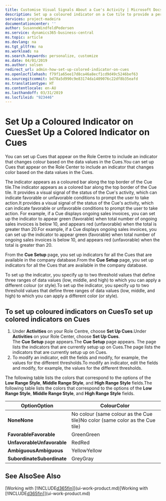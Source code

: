 ```yaml
---
title: Customise Visual Signals About a Cue's Activity | Microsoft Docs
description: Set up a coloured indicator on a Cue tile to provide a personalised visual signal of the Cue’s activity.
services: project-madeira
documentationcenter: ''
author: SusanneWindfeldPedersen
ms.service: dynamics365-business-central
ms.topic: article
ms.devlang: na
ms.tgt_pltfrm: na
ms.workload: na
ms.search.keywords: personalize, customize
ms.date: 04/01/2019
ms.author: solsen
redirect_url: admin-how-set-up-colored-indicator-on-cues
ms.openlocfilehash: f79f1a65ee17d8ca46a8ecf1cd9d49c5246bef63
ms.sourcegitcommit: bd78a5d990c9e83174da1409076c22df8b35eafd
ms.translationtype: HT
ms.contentlocale: en-AU
ms.lasthandoff: 03/31/2019
ms.locfileid: "923446"
---
```

# <a name="set-up-a-colored-indicator-on-cues"></a><span data-ttu-id="ae958-103">Set Up a Coloured Indicator on Cues</span><span class="sxs-lookup"><span data-stu-id="ae958-103">Set Up a Colored Indicator on Cues</span></span>
<span data-ttu-id="ae958-104">You can set up Cues that appear on the Role Centre to include an indicator that changes colour based on the data values in the Cues.</span><span class="sxs-lookup"><span data-stu-id="ae958-104">You can set up Cues that appear on the Role Center to include an indicator that changes color based on the data values in the Cues.</span></span>

<span data-ttu-id="ae958-105">The indicator appears as a coloured bar along the top border of the Cue tile.</span><span class="sxs-lookup"><span data-stu-id="ae958-105">The indicator appears as a colored bar along the top border of the Cue tile.</span></span> <span data-ttu-id="ae958-106">It provides a visual signal of the status of the Cue's activity, which can indicate favorable or unfavorable conditions to prompt the user to take action.</span><span class="sxs-lookup"><span data-stu-id="ae958-106">It provides a visual signal of the status of the Cue's activity, which can indicate favorable or unfavorable conditions to prompt the user to take action.</span></span> <span data-ttu-id="ae958-107">For example, if a Cue displays ongoing sales invoices, you can set up the indicator to appear green (favorable) when total number of ongoing sales invoices is below 10, and appears red (unfavorable) when the total is greater than 20.</span><span class="sxs-lookup"><span data-stu-id="ae958-107">For example, if a Cue displays ongoing sales invoices, you can set up the indicator to appear green (favorable) when total number of ongoing sales invoices is below 10, and appears red (unfavorable) when the total is greater than 20.</span></span>

<span data-ttu-id="ae958-108">From the **Cue Setup** page, you set up indicators for all the Cues that are available in the company database.</span><span class="sxs-lookup"><span data-stu-id="ae958-108">From the **Cue Setup** page, you set up indicators for all the Cues that are available in the company database.</span></span>

<span data-ttu-id="ae958-109">To set up the indicator, you specify up to two threshold values that define three ranges of data values (low, middle, and high) to which you can apply a different colour (or style).</span><span class="sxs-lookup"><span data-stu-id="ae958-109">To set up the indicator, you specify up to two threshold values that define three ranges of data values (low, middle, and high) to which you can apply a different color (or style).</span></span>

## <a name="to-set-up-colored-indicators-on-cues"></a><span data-ttu-id="ae958-110">To set up coloured indicators on Cues</span><span class="sxs-lookup"><span data-stu-id="ae958-110">To set up colored indicators on Cues</span></span>
1. <span data-ttu-id="ae958-111">Under **Activities** on your Role Centre, choose **Set Up Cues**.</span><span class="sxs-lookup"><span data-stu-id="ae958-111">Under **Activities** on your Role Center, choose **Set Up Cues**.</span></span>  
   <span data-ttu-id="ae958-112">The **Cue Setup** page appears.</span><span class="sxs-lookup"><span data-stu-id="ae958-112">The **Cue Setup** page appears.</span></span> <span data-ttu-id="ae958-113">The page lists the indicators that are currently setup up on Cues.</span><span class="sxs-lookup"><span data-stu-id="ae958-113">The page lists the indicators that are currently setup up on Cues.</span></span>
2. <span data-ttu-id="ae958-114">To modify an indicator, edit the fields and modify, for example, the values for the different thresholds.</span><span class="sxs-lookup"><span data-stu-id="ae958-114">To modify an indicator, edit the fields and modify, for example, the values for the different thresholds.</span></span>  

<span data-ttu-id="ae958-115">The following table lists the colors that correspond to the options of the **Low Range Style**, **Middle Range Style**, and **High Range Style** fields.</span><span class="sxs-lookup"><span data-stu-id="ae958-115">The following table lists the colors that correspond to the options of the **Low Range Style**, **Middle Range Style**, and **High Range Style** fields.</span></span>

| <span data-ttu-id="ae958-116">Option</span><span class="sxs-lookup"><span data-stu-id="ae958-116">Option</span></span> | <span data-ttu-id="ae958-117">Colour</span><span class="sxs-lookup"><span data-stu-id="ae958-117">Color</span></span> |
| --- | --- |
| <span data-ttu-id="ae958-118">**None**</span><span class="sxs-lookup"><span data-stu-id="ae958-118">**None**</span></span> |<span data-ttu-id="ae958-119">No colour (same colour as the Cue tile)</span><span class="sxs-lookup"><span data-stu-id="ae958-119">No color (same color as the Cue tile)</span></span>|
| <span data-ttu-id="ae958-120">**Favorable**</span><span class="sxs-lookup"><span data-stu-id="ae958-120">**Favorable**</span></span> |<span data-ttu-id="ae958-121">Green</span><span class="sxs-lookup"><span data-stu-id="ae958-121">Green</span></span> |
| <span data-ttu-id="ae958-122">**Unfavorable**</span><span class="sxs-lookup"><span data-stu-id="ae958-122">**Unfavorable**</span></span> |<span data-ttu-id="ae958-123">Red</span><span class="sxs-lookup"><span data-stu-id="ae958-123">Red</span></span> |
| <span data-ttu-id="ae958-124">**Ambiguous**</span><span class="sxs-lookup"><span data-stu-id="ae958-124">**Ambiguous**</span></span> |<span data-ttu-id="ae958-125">Yellow</span><span class="sxs-lookup"><span data-stu-id="ae958-125">Yellow</span></span> |
| <span data-ttu-id="ae958-126">**Subordinate**</span><span class="sxs-lookup"><span data-stu-id="ae958-126">**Subordinate**</span></span> |<span data-ttu-id="ae958-127">Grey</span><span class="sxs-lookup"><span data-stu-id="ae958-127">Gray</span></span> |

## <a name="see-also"></a><span data-ttu-id="ae958-128">See Also</span><span class="sxs-lookup"><span data-stu-id="ae958-128">See Also</span></span>
<span data-ttu-id="ae958-129">[Working with [!INCLUDE[d365fin](includes/d365fin_md.md)]](ui-work-product.md)</span><span class="sxs-lookup"><span data-stu-id="ae958-129">[Working with [!INCLUDE[d365fin](includes/d365fin_md.md)]](ui-work-product.md)</span></span>
